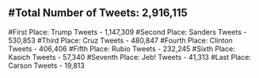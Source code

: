 #Total Number of Tweets: 2,916,115 
---
#First Place: Trump Tweets - 1,147,309
#Second Place: Sanders Tweets - 530,853
#Third Place: Cruz Tweets - 480,847
#Fourth Place: Clinton Tweets - 406,406
#Fifth Place: Rubio Tweets - 232,245
#Sixth Place: Kasich Tweets - 57,340
#Seventh Place: Jeb! Tweets - 41,313
#Last Place: Carson Tweets - 19,813
